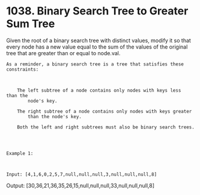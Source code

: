 # 1038. Binary Search Tree to Greater Sum Tree

Given the root of a binary search tree with distinct values, modify it so
        that every node has a new value equal to the sum of the values of the
        original tree that are greater than or equal to node.val.

    As a reminder, a binary search tree is a tree that satisfies these constraints:
    

    
        The left subtree of a node contains only nodes with keys less than the
            node's key.
        
        The right subtree of a node contains only nodes with keys greater
            than the node's key.
        
        Both the left and right subtrees must also be binary search trees.
    

     

    Example 1:

    

    Input: [4,1,6,0,2,5,7,null,null,null,3,null,null,null,8]
Output: [30,36,21,36,35,26,15,null,null,null,33,null,null,null,8]
